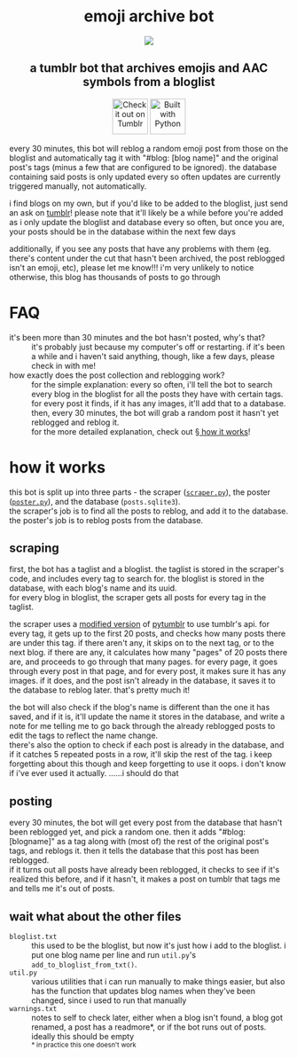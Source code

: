<h1 align="center">emoji archive bot</h1>
<p align="center"><img src="https://64.media.tumblr.com/b8f595a3430b24734cc20d8ebd4d16dc/a3e8c1512c1f6774-0e/s128x128u_c1/5762af1243928a7d3d00164ccb910254a4803c72.png"></p>
<h2 align="center">a tumblr bot that archives emojis and AAC symbols from a bloglist</h2>
<p align="center">
    <a href="https://tumblr.com/emoji-archive-bot"><img alt="Check it out on Tumblr" src="https://file.garden/aG_3eJVriWyKKSnP/devins-badges/tumblr_it_cozy.svg" style="height: 64px"></a>
    <img alt="Built with Python" src="https://badges.penpow.dev/badges/built-with/python/cozy.svg" height="64">
</p>

every 30 minutes, this bot will reblog a random emoji post from those on the bloglist and automatically tag it with "#blog: \[blog name\]" and the original post's tags (minus a few that are configured to be ignored).
the database containing said posts is only updated every so often updates are currently triggered manually, not automatically.

i find blogs on my own, but if you'd like to be added to the bloglist, just send an ask on [tumblr](https://tumblr.com/emoji-archive-bot)!
please note that it'll likely be a while before you're added as i only update the bloglist and database every so often, but once you are, your posts should be in the database within the next few days

additionally, if you see any posts that have any problems with them (eg. there's content under the cut that hasn't been archived, the post reblogged isn't an emoji, etc), please let me know!!!
i'm very unlikely to notice otherwise, this blog has thousands of posts to go through

# FAQ

<dl>
  <dt>
    it's been more than 30 minutes and the bot hasn't posted, why's that?
  </dt>
  <dd>
    it's probably just because my computer's off or restarting. if it's been a while and i haven't said anything, though, like a few days, please check in with me!
  </dd>

  <dt>
    how exactly does the post collection and reblogging work?
  </dt>
  <dd>
    for the simple explanation: every so often, i'll tell the bot to search every blog in the bloglist for all the posts they have with certain tags.
    for every post it finds, if it has any images, it'll add that to a database. then, every 30 minutes, the bot will grab a random post it hasn't yet reblogged and reblog it.<br>
    for the more detailed explanation, check out <a href="#how-it-works">§ how it works</a>!
  </dd>
</dl>

# how it works

this bot is split up into three parts - the scraper ([`scraper.py`](scraper.py)), the poster ([`poster.py`](poster.py)), and the database (`posts.sqlite3`).\
the scraper's job is to find all the posts to reblog, and add it to the database. the poster's job is to reblog posts from the database.

## scraping

first, the bot has a taglist and a bloglist.
the taglist is stored in the scraper's code, and includes every tag to search for.
the bloglist is stored in the database, with each blog's name and its uuid.\
for every blog in bloglist, the scraper gets all posts for every tag in the taglist.

the scraper uses a [modified version](custom_pytumblr.py) of [pytumblr](https://github.com/tumblr/pytumblr) to use tumblr's api.
for every tag, it gets up to the first 20 posts, and checks how many posts there are under this tag. if there aren't any, it skips on to the next tag, or to the next blog.
if there are any, it calculates how many "pages" of 20 posts there are, and proceeds to go through that many pages.
for every page, it goes through every post in that page, and for every post, it makes sure it has any images. if it does, and the post isn't already in the database, it saves it to the database to reblog later.
that's pretty much it!

the bot will also check if the blog's name is different than the one it has saved, and if it is, it'll update the name it stores in the database,
and write a note for me telling me to go back through the already reblogged posts to edit the tags to reflect the name change.\
there's also the option to check if each post is already in the database, and if it catches 5 repeated posts in a row, it'll skip the rest of the tag.
i keep forgetting about this though and keep forgetting to use it oops. i don't know if i've ever used it actually. ......i should do that

## posting

every 30 minutes, the bot will get every post from the database that hasn't been reblogged yet, and pick a random one.
then it adds "#blog: \[blogname\]" as a tag along with (most of) the rest of the original post's tags, and reblogs it.
then it tells the database that this post has been reblogged.\
if it turns out all posts have already been reblogged, it checks to see if it's realized this before, and if it hasn't, it makes a post on tumblr that tags me and tells me it's out of posts.

## wait what about the other files

<dl>
  <dt>
    <code>bloglist.txt</code>
  </dt>
  <dd>
    this used to be the bloglist, but now it's just how i add to the bloglist. i put one blog name per line and run <code>util.py</code>'s <code>add_to_bloglist_from_txt()</code>.
  </dd>

  <dt>
    <code>util.py</code>
  </dt>
  <dd>
    various utilities that i can run manually to make things easier, but also has the function that updates blog names when they've been changed, since i used to run that manually
  </dd>

  <dt>
    <code>warnings.txt</code>
  </dt>
  <dd>
    notes to self to check later, either when a blog isn't found, a blog got renamed, a post has a readmore*, or if the bot runs out of posts. ideally this should be empty<br>
    <sub>* in practice this one doesn't work</sub>
  </dd>
</dl>